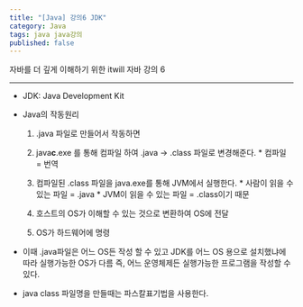 ```yaml
---
title: "[Java] 강의6 JDK"
category: Java
tags: java java강의 
published: false
---
```


자바를 더 깊게 이해하기 위한 itwill 자바 강의 6

-----

- JDK: Java Development Kit

- Java의 작동원리
    1. .java 파일로 만들어서 작동하면

    2. java**c**.exe 를 통해 컴파일 하여 .java -> .class 파일로 변경해준다.
            * 컴파일 = 번역

    3. 컴파일된 .class 파일을 java.exe를 통해 JVM에서 실행한다.
            * 사람이 읽을 수 있는 파일 = .java
            * JVM이 읽을 수 있는 파일 = .class이기 때문

    4. 호스트의 OS가 이해할 수 있는 것으로 변환하여 OS에 전달
    5. OS가 하드웨어에 명령

* 이때 .java파일은 어느 OS든 작성 할 수 있고 JDK를 어느 OS 용으로 설치했냐에 따라 실행가능한 OS가 다름 즉, 어느 운영체제든 실행가능한 프로그램을 작성할 수 있다.

- java class 파일명을 만들때는 파스칼표기법을 사용한다.

